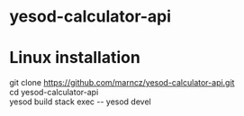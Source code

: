 # yesod-calculator-api

# Linux installation

 git clone https://github.com/marncz/yesod-calculator-api.git         
 cd yesod-calculator-api                                           
 yesod build 
 stack exec -- yesod devel   
